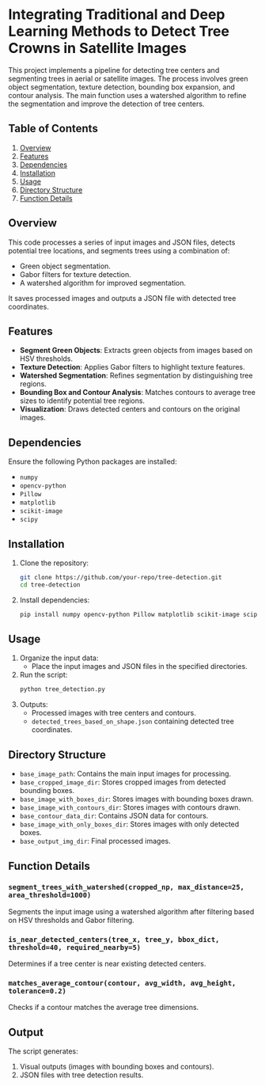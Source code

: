 # Integrating Traditional and Deep Learning Methods to Detect Tree Crowns in Satellite Images

This project implements a pipeline for detecting tree centers and segmenting trees in aerial or satellite images. The process involves green object segmentation, texture detection, bounding box expansion, and contour analysis. The main function uses a watershed algorithm to refine the segmentation and improve the detection of tree centers.

## Table of Contents
1. [Overview](#overview)
2. [Features](#features)
3. [Dependencies](#dependencies)
4. [Installation](#installation)
5. [Usage](#usage)
6. [Directory Structure](#directory-structure)
7. [Function Details](#function-details)

## Overview
This code processes a series of input images and JSON files, detects potential tree locations, and segments trees using a combination of:
- Green object segmentation.
- Gabor filters for texture detection.
- A watershed algorithm for improved segmentation.

It saves processed images and outputs a JSON file with detected tree coordinates.

## Features
- **Segment Green Objects**: Extracts green objects from images based on HSV thresholds.
- **Texture Detection**: Applies Gabor filters to highlight texture features.
- **Watershed Segmentation**: Refines segmentation by distinguishing tree regions.
- **Bounding Box and Contour Analysis**: Matches contours to average tree sizes to identify potential tree regions.
- **Visualization**: Draws detected centers and contours on the original images.

## Dependencies
Ensure the following Python packages are installed:
- `numpy`
- `opencv-python`
- `Pillow`
- `matplotlib`
- `scikit-image`
- `scipy`

## Installation
1. Clone the repository:
   ```bash
   git clone https://github.com/your-repo/tree-detection.git
   cd tree-detection
   ```
2. Install dependencies:
   ```bash
   pip install numpy opencv-python Pillow matplotlib scikit-image scipy
   ```

## Usage
1. Organize the input data:
   - Place the input images and JSON files in the specified directories.
2. Run the script:
   ```bash
   python tree_detection.py
   ```
3. Outputs:
   - Processed images with tree centers and contours.
   - `detected_trees_based_on_shape.json` containing detected tree coordinates.

## Directory Structure
- `base_image_path`: Contains the main input images for processing.
- `base_cropped_image_dir`: Stores cropped images from detected bounding boxes.
- `base_image_with_boxes_dir`: Stores images with bounding boxes drawn.
- `base_image_with_contours_dir`: Stores images with contours drawn.
- `base_contour_data_dir`: Contains JSON data for contours.
- `base_image_with_only_boxes_dir`: Stores images with only detected boxes.
- `base_output_img_dir`: Final processed images.

## Function Details
### `segment_trees_with_watershed(cropped_np, max_distance=25, area_threshold=1000)`
Segments the input image using a watershed algorithm after filtering based on HSV thresholds and Gabor filtering.

### `is_near_detected_centers(tree_x, tree_y, bbox_dict, threshold=40, required_nearby=5)`
Determines if a tree center is near existing detected centers.

### `matches_average_contour(contour, avg_width, avg_height, tolerance=0.2)`
Checks if a contour matches the average tree dimensions.

## Output
The script generates:
1. Visual outputs (images with bounding boxes and contours).
2. JSON files with tree detection results.